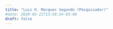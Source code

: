 ```yaml
---
title: "Luiz H. Marques Segundo (Pesquisador)"
#date: 2020-03-21T13:58:34-03:00
draft: false
---
```


